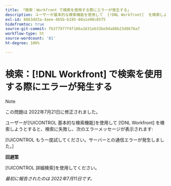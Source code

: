 ```yaml
---
title: 「検索：Workfront で検索を使用する際にエラーが発生する」
description: ユーザーが基本的な検索機能を使用して  [!DNL Workfront]  を検索しようとすると、検索に失敗し、エラーメッセージが表示されます。
exl-id: 8863dd3a-4aee-4b5b-b195-80a1e98c85f5
hidefromtoc: true
source-git-commit: fb377977f4f166a1631eb33be94a88b23d8676a7
workflow-type: ht
source-wordcount: '81'
ht-degree: 100%

---
```


# 検索：[!DNL Workfront] で検索を使用する際にエラーが発生する

>[!NOTE]
>
>この問題は 2022年7月21日に修正されました。

ユーザーが[!UICONTROL 基本的な検索機能]を使用して [!DNL Workfront] を検索しようとすると、検索に失敗し、次のエラーメッセージが表示されます:

[!UICONTROL もう一度試してください。サーバーとの通信エラーが発生しました。]

**回避策**

[!UICONTROL 詳細検索]を使用してください。

_最初に報告されたのは 2022年7月11日です。_
